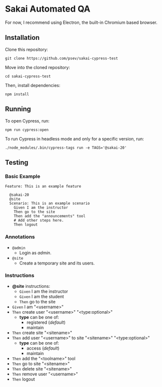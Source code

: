 # Sakai Automated QA

For now, I recommend using Electron, the built-in Chromium based browser.

## Installation

Clone this repository:

`git clone https://github.com/psev/sakai-cypress-test`

Move into the cloned repository:

`cd sakai-cypress-test`

Then, install dependencies:

`npm install`

## Running

To open Cypress, run:

`npm run cypress:open`

To run Cypress in headless mode and only for a specific version, run:

`./node_modules/.bin/cypress-tags run -e TAGS='@sakai-20'`

## Testing

### Basic Example

```gherkin
Feature: This is an example feature

  @sakai-20
  @site
  Scenario: This is an example scenario
    Given I am the instructor
    Then go to the site
    Then add the "announcements" tool
    # Add other steps here.
    Then logout
```

### Annotations

- `@admin`
  - Login as _admin_.
- `@site`
  - Create a temporary site and its users.

### Instructions

- __@site__ instructions:
  - `Given` I am the instructor
  - `Given` I am the student
  - `Then` go to the site
- `Given` I am "\<username\>"
- `Then` create user "\<username\>" "\<type:optional\>"
  - __type__ can be one of:
    - registered (_default_)
    - maintain
- `Then` create site "\<sitename\>"
- `Then` add user "\<username\>" to site "\<sitename\>" "\<type:optional\>"
  - __type__ can be one of:
    - access (_default_)
    - maintain
- `Then` add the "\<toolname\>" tool
- `Then` go to site "\<sitename\>"
- `Then` delete site "\<sitename\>"
- `Then` remove user "\<username\>"
- `Then` logout
